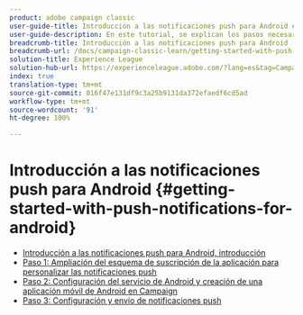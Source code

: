 ```yaml
---
product: adobe campaign classic
user-guide-title: Introducción a las notificaciones push para Android en Campaign Classic
user-guide-description: En este tutorial, se explican los pasos necesarios para enviar notificaciones push de Adobe Campaign a una aplicación de Android.
breadcrumb-title: Introducción a las notificaciones push para Android
breadcrumb-url: /docs/campaign-classic-learn/getting-started-with-push-notifications-for-android/introduction.html
solution-title: Experience League
solution-hub-url: https://experienceleague.adobe.com/?lang=es&tag=Campaign+Classic#recommended/solutions/campaign
index: true
translation-type: tm+mt
source-git-commit: 016f47e131df9c3a25b9131da372efaedf6cd5ad
workflow-type: tm+mt
source-wordcount: '91'
ht-degree: 100%

---
```



# Introducción a las notificaciones push para Android {#getting-started-with-push-notifications-for-android}

+ [Introducción a las notificaciones push para Android, introducción](/help/tutorial-getting-started-with-push-notifications-for-android/introduction.md)
+ [Paso 1: Ampliación del esquema de suscripción de la aplicación para personalizar las notificaciones push](/help/tutorial-getting-started-with-push-notifications-for-android/extending-the-app-subscription-schema.md)
+ [Paso 2: Configuración del servicio de Android y creación de una aplicación móvil de Android en Campaign](/help/tutorial-getting-started-with-push-notifications-for-android/configuring-an-android-service-in-campaign.md)
+ [Paso 3: Configuración y envío de notificaciones push](/help/tutorial-getting-started-with-push-notifications-for-android/configuring-and-sending-push-notifications.md)
